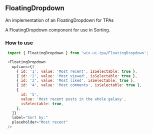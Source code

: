 ## FloatingDropdown
An implementation of an FloatingDropdown for TPAs

A FloatingDropdown component for use in Sorting.

### How to use

 ``` javascript
  import { FloatingDropdown } from 'wix-ui-tpa/FloatingDropdown';

  <FloatingDropdown
    options={[
      { id: '1', value: 'Most recent', isSelectable: true },
      { id: '2', value: 'Most viewed', isSelectable: true },
      { id: '3', value: 'Most liked', isSelectable: true },
      { id: '4', value: 'Most comments', isSelectable: true },
      {
        id: '5',
        value: 'Most recent posts in the whole galaxy',
        isSelectable: true,
      },
    ]}
    label="Sort by:"
    placeholder="Most recent"
  />

 ```
